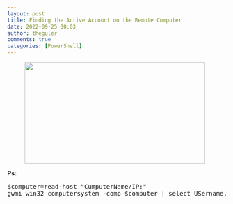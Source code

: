 ```yaml
---
layout: post
title: Finding the Active Account on the Remote Computer
date: 2022-09-25 00:03
author: theguler
comments: true
categories: [PowerShell]
---
```

<!-- wp:image {"id":333,"width":415,"height":233,"sizeSlug":"large","linkDestination":"none"} -->
<figure class="wp-block-image size-large is-resized"><img src="https://theguler.wordpress.com/wp-content/uploads/2021/12/powershell-4-sdn.jpg?w=1024" alt="" class="wp-image-333" width="415" height="233" /></figure>
<!-- /wp:image -->

<!-- wp:paragraph -->
<p><strong>Ps:</strong></p>
<!-- /wp:paragraph -->

<!-- wp:preformatted -->
<pre class="wp-block-preformatted">$computer=read-host "CumputerName/IP:"
gwmi win32_computersystem -comp $computer | select USername,Caption,Manufacturer</pre>
<!-- /wp:preformatted -->
